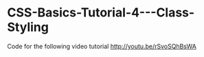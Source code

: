 CSS-Basics-Tutorial-4---Class-Styling
=====================================

Code for the following video tutorial http://youtu.be/rSvoSQhBsWA
